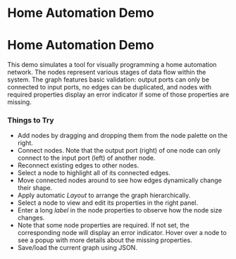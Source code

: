 <!--
 //////////////////////////////////////////////////////////////////////////////
 // @license
 // This file is part of yFiles for HTML 2.6.0.4.
 // Use is subject to license terms.
 //
 // Copyright (c) 2000-2024 by yWorks GmbH, Vor dem Kreuzberg 28,
 // 72070 Tuebingen, Germany. All rights reserved.
 //
 //////////////////////////////////////////////////////////////////////////////
-->
# Home Automation Demo

# Home Automation Demo

This demo simulates a tool for visually programming a home automation network. The nodes represent various stages of data flow within the system. The graph features basic validation: output ports can only be connected to input ports, no edges can be duplicated, and nodes with required properties display an error indicator if some of those properties are missing.

### Things to Try

- Add nodes by dragging and dropping them from the node palette on the right.
- Connect nodes. Note that the output port (right) of one node can only connect to the input port (left) of another node.
- Reconnect existing edges to other nodes.
- Select a node to highlight all of its connected edges.
- Move connected nodes around to see how edges dynamically change their shape.
- Apply automatic _Layout_ to arrange the graph hierarchically.
- Select a node to view and edit its properties in the right panel.
- Enter a long _label_ in the node properties to observe how the node size changes.
- Note that some node properties are required. If not set, the corresponding node will display an error indicator. Hover over a node to see a popup with more details about the missing properties.
- Save/load the current graph using JSON.
